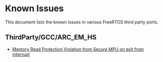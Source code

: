 # Known Issues
This document lists the known issues in various FreeRTOS third
party ports.

## ThirdParty/GCC/ARC_EM_HS
* [Memory Read Protection Violation from Secure MPU on exit from
interrupt](https://github.com/FreeRTOS/FreeRTOS-Kernel/issues/331)
